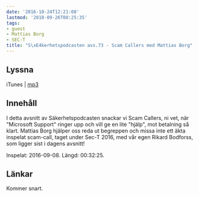 ```yaml
---
date: '2016-10-24T12:21:08'
lastmod: '2018-09-26T08:25:35'
tags:
- guest
- Mattias Borg
- SEC-T
title: "S\xE4kerhetspodcasten avs.73 - Scam Callers med Mattias Borg"
---
```

## Lyssna

iTunes \| [mp3](http://traffic.libsyn.com/sakerhetspodcasten/Sec-T_0x09_Mattias_Borg_-_SCAM_CALLER_Call_Dropped.mp3)

## Innehåll

I detta avsnitt av Säkerhetspodcasten snackar vi Scam Callers, ni vet, när "Microsoft
Support" ringer upp och vill ge en lite "hjälp", mot betalning så klart. Mattias
Borg hjälper oss reda ut begreppen och missa inte ett äkta inspelat scam-call, taget
under Sec-T 2016, med vår egen Rikard Bodforss, som ligger sist i dagens avsnitt!

Inspelat: 2016-09-08. Längd: 00:32:25.

## Länkar

Kommer snart.

